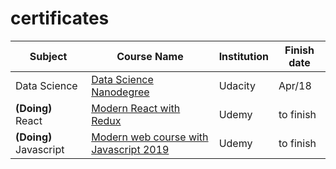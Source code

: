# certificates



| Subject          | Course Name                          | Institution          | Finish date |
|------------------|--------------------------------------|----------------------|-------------|
| Data Science | [Data Science Nanodegree](https://www.udacity.com/course/programming-for-data-science-nanodegree--nd104)| Udacity | Apr/18 |
| **(Doing)** React | [Modern React with Redux](https://www.udemy.com/react-redux/) | Udemy | to finish |
| **(Doing)** Javascript | [Modern web course with Javascript 2019](https://www.udemy.com/curso-web/learn/v4/overview) | Udemy | to finish |
